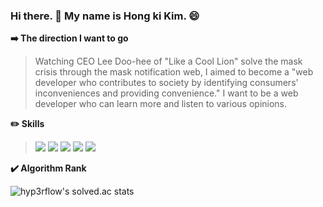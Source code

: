 ### Hi there. 👋 My name is Hong ki Kim. 😄


 **➡️ The direction I want to go**

>Watching CEO Lee Doo-hee of "Like a Cool Lion" solve the mask crisis through the mask notification web, I aimed to become a "web developer who contributes to society by identifying consumers' inconveniences and providing convenience." I want to be a web developer who can learn more and listen to various opinions.

 **✏️ Skills**

> <img src="https://img.shields.io/badge/Java-007396?style=flat-square&logo=Java&logoColor=white"/> <img src="https://img.shields.io/badge/C++-00599C?style=flat-square&logo=C++&logoColor=white"/> <img src="https://img.shields.io/badge/MySQL-4479A1?style=flat-square&logo=MySQL&logoColor=white"/> <img src="https://img.shields.io/badge/Spring-6DB33F?style=flat-square&logo=Spring&logoColor=white"/> <img src="https://img.shields.io/badge/Visual Studio-5C2D91?style=flat-square&logo=Visual Studio&logoColor=white"/>
>


**✔️ Algorithm Rank**

<!--[![Solved.ac프로필](http://mazassumnida.wtf/api/v2/generate_badge?boj=rlaghdrl333)](https://solved.ac/rlaghdrl333)-->
![hyp3rflow's solved.ac stats](https://github-readme-solvedac.hyp3rflow.vercel.app/api/?handle=rlaghdrl333)

